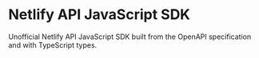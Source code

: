 # Netlify API JavaScript SDK

Unofficial Netlify API JavaScript SDK built from the OpenAPI specification and with TypeScript types.

